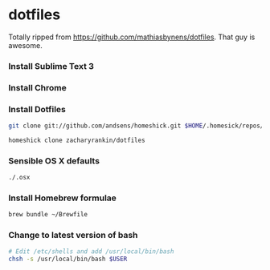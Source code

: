 dotfiles
========

Totally ripped from https://github.com/mathiasbynens/dotfiles. That guy is awesome.

### Install Sublime Text 3
### Install Chrome

### Install Dotfiles

```bash
git clone git://github.com/andsens/homeshick.git $HOME/.homesick/repos/homeshick
```

```bash
homeshick clone zacharyrankin/dotfiles
```

### Sensible OS X defaults

```bash
./.osx
```

### Install Homebrew formulae

```bash
brew bundle ~/Brewfile
```

### Change to latest version of bash

```bash
# Edit /etc/shells and add /usr/local/bin/bash
chsh -s /usr/local/bin/bash $USER
```
